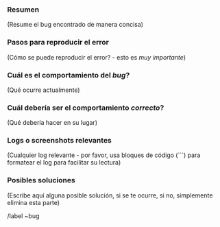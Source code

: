 ### Resumen

(Resume el bug encontrado de manera concisa)

### Pasos para reproducir el error

(Cómo se puede reproducir el error? - esto es *muy importante*)

### Cuál es el comportamiento del *bug*?

(Qué ocurre actualmente)

### Cuál debería ser el comportamiento *correcto*?

(Qué debería hacer en su lugar)

### Logs o screenshots relevantes

(Cualquier log relevante - por favor, usa bloques de código (```) para formatear el log para facilitar su lectura)

### Posibles soluciones

(Escribe aquí alguna posible solución, si se te ocurre, si no, simplemente elimina esta parte)

/label ~bug